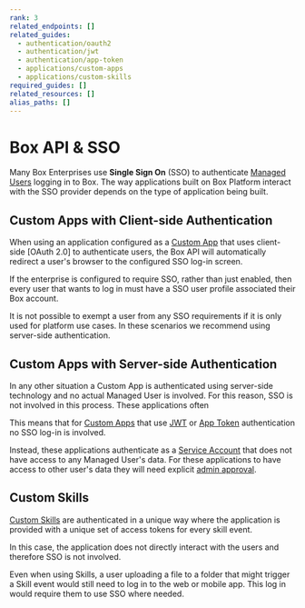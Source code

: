 ```yaml
---
rank: 3
related_endpoints: []
related_guides:
  - authentication/oauth2
  - authentication/jwt
  - authentication/app-token
  - applications/custom-apps
  - applications/custom-skills
required_guides: []
related_resources: []
alias_paths: []
---
```


# Box API & SSO

Many Box Enterprises use **Single Sign On** (SSO) to authenticate
[Managed Users][user-types] logging in to Box. The way applications built on
Box Platform interact with the SSO provider depends on the type of application
being built.

## Custom Apps with Client-side Authentication

When using an application configured as a [Custom App][custom_app] that uses
client-side [OAuth 2.0] to authenticate users, the Box API will automatically
redirect a user's browser to the configured SSO log-in screen.

If the enterprise is configured to require SSO, rather than just enabled, then
every user that wants to log in  must have a SSO user profile associated their
Box account.

<Message warning>
  It is not possible to exempt a user from any SSO requirements if it is only
  used for platform use cases. In these scenarios we recommend using server-side
  authentication.
</Message>

## Custom Apps with Server-side Authentication

In any other situation a Custom App is authenticated using server-side
technology and no actual Managed User is involved. For this reason, SSO is not
involved in this process. These applications often

This means that for [Custom Apps][custom_app] that use [JWT][jwt] or [App
Token][app_token] authentication no SSO log-in is involved.

Instead, these applications authenticate as a [Service Account][user-types] that
does not have access to any Managed User's data. For these applications to have
access to other user's data they will need explicit [admin approval][admin-approval].

## Custom Skills

[Custom Skills][custom_skills] are authenticated in a unique way where the
application is provided with a unique set of access tokens for every skill
event.

In this case, the application does not directly interact with the users and
therefore SSO is not involved.

<Message>
  Even when using Skills, a user uploading a file to a folder that might trigger
  a Skill event would still need to log in to the web or mobile app. This log in
  would require them to use SSO where needed.
</Message>

[user-types]: g://authentication/user-types
[admin-approval]: g://applications/custom-apps/app-approval
[jwt]: g://authentication/jwt
[oauth2]: g://authentication/oauth2
[app_token]: g://authentication/app-token
[custom_app]: g://applications/custom-apps
[custom_skills]: g://applications/custom-skills
[jwt]: g://applications/jwt
